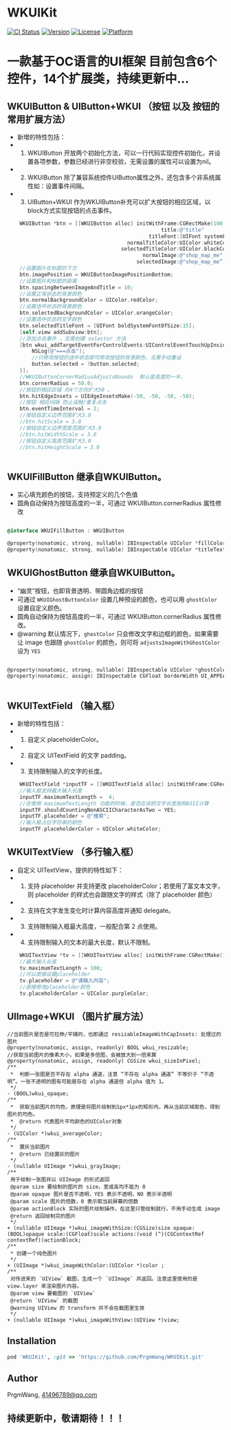# WKUIKit

[![CI Status](https://img.shields.io/travis/PrgmWang/WKUIKit.svg?style=flat)](https://travis-ci.org/PrgmWang/WKUIKit)
[![Version](https://img.shields.io/cocoapods/v/WKUIKit.svg?style=flat)](https://cocoapods.org/pods/WKUIKit)
[![License](https://img.shields.io/cocoapods/l/WKUIKit.svg?style=flat)](https://cocoapods.org/pods/WKUIKit)
[![Platform](https://img.shields.io/cocoapods/p/WKUIKit.svg?style=flat)](https://cocoapods.org/pods/WKUIKit)
 
# 一款基于OC语言的UI框架 目前包含6个控件，14个扩展类，持续更新中...

## WKUIButton & UIButton+WKUI （按钮 以及 按钮的常用扩展方法） 
* 新增的特性包括： 
* 1. WKUIButton 开放两个初始化方法，可以一行代码实现控件初始化，并设置各项参数，参数已经进行非空校验，无需设置的属性可以设置为nil。
* 2. WKUIButton  除了兼容系统控件UIButton属性之外，还包含多个非系统属性如：设置事件间隔。
* 3. UIButton+WKUI 作为WKUIButton补充可以扩大按钮的相应区域，以block方式实现按钮的点击事件。 
```objective-c
    WKUIButton *btn = [[WKUIButton alloc] initWithFrame:CGRectMake(100, 100, 100, 100)
                                                  title:@"title"
                                              titleFont:[UIFont systemFontOfSize:13]
                                       normalTitleColor:UIColor.whiteColor
                                     selectedTitleColor:UIColor.blackColor
                                            normalImage:@"shop_map_me"
                                          selectedImage:@"shop_map_me”];
    //设置图片在标题的下方
    btn.imagePosition = WKUIButtonImagePositionBottom;
    //设置图片和标题的距离
    btn.spacingBetweenImageAndTitle = 10;
    //设置正常状态的背景颜色
    btn.normalBackgroundColor = UIColor.redColor;
    //设置选中状态的背景颜色
    btn.selectedBackgroundColor = UIColor.orangeColor;
    //设置选中状态的文字颜色
    btn.selectedTitleFont = [UIFont boldSystemFontOfSize:15];
    [self.view addSubview:btn];
    //添加点击事件 ，无需创建 selector 方法
    [btn wkui_addTargetEventForControlEvents:UIControlEventTouchUpInside block:^(UIButton * _Nonnull button) {
        NSLog(@"===点击");
        //只修改按钮的选中状态即可修改按钮的背景颜色，无需手动重设
        button.selected = !button.selected;
    }];
    //WKUIButtonCornerRadiusAdjustsBounds  默认是高度的一半，
    btn.cornerRadius = 50.0;
    //按钮的相应区域 向4个方向扩大50 。
    btn.hitEdgeInsets = UIEdgeInsetsMake(-50, -50, -50, -50);
    //按钮 相应间隔 防止误触/重复点击
    btn.eventTimeInterval = 2;
    //按钮自定义边界范围扩大3.0
    //btn.hitScale = 3.0
    //按钮自定义边界宽度范围扩大3.0
    //btn.hitWidthScale = 3.0
    //按钮自定义高度范围扩大3.0
    //btn.hitHeightScale = 3.0
     
```
## WKUIFillButton 继承自WKUIButton。
 
 *  实心填充颜色的按钮，支持预定义的几个色值
 *  圆角自动保持为按钮高度的一半，可通过 WKUIButton.cornerRadius 属性修改
 
```objective-c

@interface WKUIFillButton : WKUIButton

@property(nonatomic, strong, nullable) IBInspectable UIColor *fillColor; // 默认为 FillButtonColorBlue
@property(nonatomic, strong, nullable) IBInspectable UIColor *titleTextColor; // 默认为 UIColorWhite 

```

## WKUIGhostButton 继承自WKUIButton。
 
 *  “幽灵”按钮，也即背景透明、带圆角边框的按钮
 *  可通过 `WKUIGhostButtonColor` 设置几种预设的颜色，也可以用 `ghostColor` 设置自定义颜色。
 *  圆角自动保持为按钮高度的一半，可通过 WKUIButton.cornerRadius 属性修改。
 *  @warning 默认情况下，`ghostColor` 只会修改文字和边框的颜色，如果需要让 image 也跟随 `ghostColor` 的颜色，则可将 `adjustsImageWithGhostColor` 设为 `YES`
 
```objective-c

@property(nonatomic, strong, nullable) IBInspectable UIColor *ghostColor;    // 默认为 GhostButtonColorBlue
@property(nonatomic, assign) IBInspectable CGFloat borderWidth UI_APPEARANCE_SELECTOR;    // 默认为 1pt
 
```

## WKUITextField （输入框） 
*  新增的特性包括： 
*  1. 自定义 placeholderColor。
*  2. 自定义 UITextField 的文字 padding。
*  3. 支持限制输入的文字的长度。 
```objective-c
    WKUITextField *inputTF = [[WKUITextField alloc] initWithFrame:CGRectMake(20, 100,200, 40)]; 
    //输入框支持最大输入长度
    inputTF.maximumTextLength =  4;
    //在使用 maximumTextLength 功能的时候，是否应该把文字长度按照ASII计算
    inputTF.shouldCountingNonASCIICharacterAsTwo = YES;
    inputTF.placeholder = @"搜索";
    //输入框占位字符串的颜色
    inputTF.placeholderColor = UIColor.whiteColor; 
```

## WKUITextView （多行输入框）
*  自定义 UITextView，提供的特性如下： 
*  1. 支持 placeholder 并支持更改 placeholderColor；若使用了富文本文字，则 placeholder 的样式也会跟随文字的样式（除了 placeholder 颜色）
*  2. 支持在文字发生变化时计算内容高度并通知 delegate。
*  3. 支持限制输入框最大高度，一般配合第 2 点使用。
*  4. 支持限制输入的文本的最大长度，默认不限制。 
```objective-c
    WKUITextView *tv = [[WKUITextView alloc] initWithFrame:CGRectMake(100, 300, 200, 50)]; 
    //最大输入长度
    tv.maximumTextLength = 100;
    //可以直接设置placeholder
    tv.placeholder = @"请输入内容";
    //直接修改placeholder颜色
    tv.placeholderColor = UIColor.purpleColor; 
```

## UIImage+WKUI （图片扩展方法）
```
//当前图片是否是可拉伸/平铺的，也即通过 resizableImageWithCapInsets: 处理过的图片
@property(nonatomic, assign, readonly) BOOL wkui_resizable;
//获取当前图片的像素大小，如果是多倍图，会被放大到一倍来算
@property(nonatomic, assign, readonly) CGSize wkui_sizeInPixel;
/**
 *  判断一张图是否不存在 alpha 通道，注意 “不存在 alpha 通道” 不等价于 “不透明”。一张不透明的图有可能是存在 alpha 通道但 alpha 值为 1。
 */
- (BOOL)wkui_opaque;
/**
 *  获取当前图片的均色，原理是将图片绘制到1px*1px的矩形内，再从当前区域取色，得到图片的均色。
 *  @return 代表图片平均颜色的UIColor对象
 */
- (UIColor *)wkui_averageColor;
/**
 *  置灰当前图片
 *  @return 已经置灰的图片
 */
- (nullable UIImage *)wkui_grayImage;
/**
 用于绘制一张图并以 UIImage 的形式返回
 @param size 要绘制的图片的 size，宽或高均不能为 0
 @param opaque 图片是否不透明，YES 表示不透明，NO 表示半透明
 @param scale 图片的倍数，0 表示取当前屏幕的倍数
 @param actionBlock 实际的图片绘制操作，在这里只管绘制就行，不用手动生成 image
 @return 返回绘制完的图片
 */
+ (nullable UIImage *)wkui_imageWithSize:(CGSize)size opaque:(BOOL)opaque scale:(CGFloat)scale actions:(void (^)(CGContextRef contextRef))actionBlock;
/**
 * 创建一个纯色图片
 */
+ (UIImage *)wkui_imageWithColor:(UIColor *)color ;
/**
 对传进来的 `UIView` 截图，生成一个 `UIImage` 并返回。注意这里使用的是 view.layer 来渲染图片内容。
 @param view 要截图的 `UIView`
 @return `UIView` 的截图
 @warning UIView 的 transform 并不会在截图里生效
 */
+ (nullable UIImage *)wkui_imageWithView:(UIView *)view;
``` 

## Installation

```ruby 
pod 'WKUIKit', :git => 'https://github.com/PrgmWang/WKUIKit.git'
```

## Author

PrgmWang, 41496789@qq.com
 
## 持续更新中，敬请期待！！！
